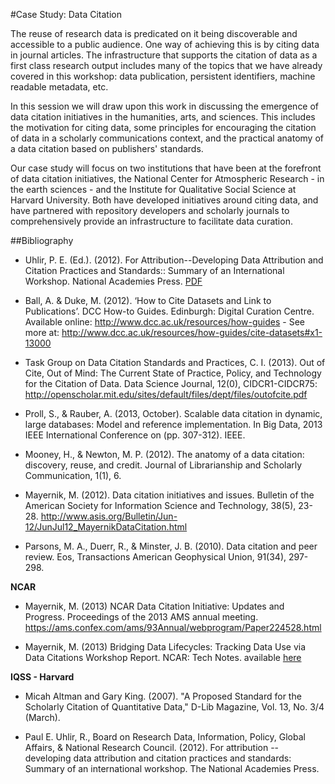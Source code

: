#Case Study: Data Citation

The reuse of research data is predicated on it being discoverable and accessible to a public audience. One way of achieving this is by citing data in journal articles. The infrastructure that supports the citation of data as a first class research output includes many of the topics that we have already covered in this workshop: data publication, persistent identifiers, machine readable metadata, etc. 

In this session we will draw upon this work in discussing the emergence of data citation initiatives in the humanities, arts, and sciences. This includes the motivation for citing data, some principles for encouraging the citation of data in a scholarly communications context, and the practical anatomy of a data citation based on publishers' standards. 

Our case study will focus on two institutions that have been at the forefront of data citation initiatives, the National Center for Atmospheric Research - in the earth sciences -  and the Institute for Qualitative Social Science at Harvard University. Both have developed initiatives around citing data, and have partnered with repository developers and scholarly journals to comprehensively provide an infrastructure to facilitate data curation. 

##Bibliography

- Uhlir, P. E. (Ed.). (2012). For Attribution--Developing Data Attribution and Citation Practices and Standards:: Summary of an International Workshop. National Academies Press. [PDF](http://www.nap.edu/openbook.php?record_id=13564)

- Ball, A. & Duke, M. (2012). ‘How to Cite Datasets and Link to Publications’. DCC How-to Guides. Edinburgh: Digital Curation Centre. Available online: http://www.dcc.ac.uk/resources/how-guides - See more at: http://www.dcc.ac.uk/resources/how-guides/cite-datasets#x1-13000

- Task Group on Data Citation Standards and Practices, C. I. (2013). Out of Cite, Out of Mind: The Current State of Practice, Policy, and Technology for the Citation of Data. Data Science Journal, 12(0), CIDCR1-CIDCR75: http://openscholar.mit.edu/sites/default/files/dept/files/outofcite.pdf 

- Proll, S., & Rauber, A. (2013, October). Scalable data citation in dynamic, large databases: Model and reference implementation. In Big Data, 2013 IEEE International Conference on (pp. 307-312). IEEE.

- Mooney, H., & Newton, M. P. (2012). The anatomy of a data citation: discovery, reuse, and credit. Journal of Librarianship and Scholarly Communication, 1(1), 6.

- Mayernik, M. (2012). Data citation initiatives and issues. Bulletin of the American Society for Information Science and Technology, 38(5), 23-28. http://www.asis.org/Bulletin/Jun-12/JunJul12_MayernikDataCitation.html

- Parsons, M. A., Duerr, R., & Minster, J. B. (2010). Data citation and peer review. Eos, Transactions American Geophysical Union, 91(34), 297-298.

**NCAR**

- Mayernik, M. (2013) NCAR Data Citation Initiative: Updates and Progress. Proceedings of the 2013 AMS annual meeting. https://ams.confex.com/ams/93Annual/webprogram/Paper224528.html

- Mayernik, M. (2013) Bridging Data Lifecycles: Tracking Data Use via Data Citations Workshop Report. NCAR: Tech Notes. available [here](http://nldr.library.ucar.edu/repository/assets/technotes/TECH-NOTE-000-000-000-860.pdf)

**IQSS - Harvard**

- Micah Altman and Gary King. (2007). "A Proposed Standard for the Scholarly Citation of Quantitative Data," D-Lib Magazine, Vol. 13, No. 3/4 (March). 

- Paul E. Uhlir, R., Board on Research Data, Information, Policy, Global Affairs, & National Research Council. (2012). For attribution -- developing data attribution and citation practices and standards: Summary of an international workshop. The National Academies Press.
